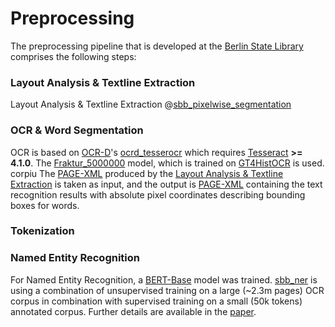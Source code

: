 # Preprocessing

The preprocessing pipeline that is developed at the 
[Berlin State Library](http://staatsbibliothek-berlin.de/) 
comprises the following steps:

### Layout Analysis & Textline Extraction

Layout Analysis & Textline Extraction @[sbb_pixelwise_segmentation](https://github.com/qurator-spk/pixelwise_segmentation_SBB)

### OCR & Word Segmentation

OCR is based on [OCR-D](https://github.com/OCR-D)'s [ocrd_tesserocr](https://github.com/OCR-D/ocrd_tesserocr) which requires [Tesseract](https://github.com/tesseract-ocr/tesseract) **>= 4.1.0**. The [Fraktur_5000000](https://ub-backup.bib.uni-mannheim.de/~stweil/ocrd-train/data/Fraktur_5000000/) model, which is trained on [GT4HistOCR](https://github.com/tesseract-ocr/tesstrain/wiki/GT4HistOCR) is used. 
corpiu
The [PAGE-XML](https://github.com/PRImA-Research-Lab/PAGE-XML) produced by the [Layout Analysis & Textline Extraction](https://github.com/qurator-spk/neath/blob/master/docs/Preprocessing.md#layout-analysis--textline-extraction) is taken as input, and the output is [PAGE-XML](https://github.com/PRImA-Research-Lab/PAGE-XML) containing the text recognition results with absolute pixel coordinates describing bounding boxes for words. 

### Tokenization

### Named Entity Recognition

For Named Entity Recognition, a [BERT-Base](https://github.com/google-research/bert) model was trained. [sbb_ner](https://github.com/qurator-spk/sbb_ner) is using a combination of unsupervised training on a large (~2.3m pages) OCR corpus in combination with supervised training on a small (50k tokens) annotated corpus. Further details are available in the [paper](https://corpora.linguistik.uni-erlangen.de/data/konvens/proceedings/papers/KONVENS2019_paper_4.pdf).
